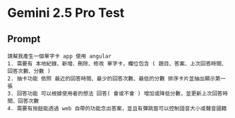 # Gemini 2.5 Pro Test

## Prompt

```
請幫我產生一個單字卡 app 使用 angular
1. 需要有 本地紀錄、新增、刪除、修改 單字卡，欄位包含 ( 題目、答案、上次回答時間、回答次數、分數 )
2. 抽卡功能 依照 最近的回答時間、最少的回答次數、最低的分數 排序卡片並抽出顯示第一張
3. 回答功能 可以根據使用者的想法 回答( 會或不會 ) 增加或降低分數，並更新上次回答時間、回答次數
4. 需要有按鈕能透過 web 自帶的功能念出答案，並且有彈跳窗可以控制語音大小或聲音國籍
```
